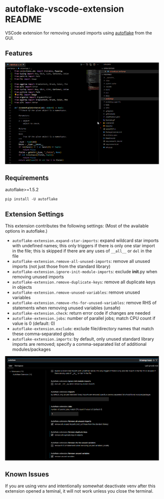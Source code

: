 # autoflake-vscode-extension README

VSCode extension for removing unused imports using [autoflake](https://github.com/PyCQA/autoflake) from the GUI.

## Features

![Example GIF](https://raw.githubusercontent.com/34j/autoflake-vscode-extension/main/Example.gif)

## Requirements

autoflake>=1.5.2

```shell
pip install -U autoflake
```

## Extension Settings

This extension contributes the following settings: (Most of the available options in autoflake.)

* `autoflake-extension.expand-star-imports`: expand wildcard star imports with undefined names; this only triggers if there is only one star import in the file; this is skipped if there are any uses of `__all__` or `del` in the file
* `autoflake-extension.remove-all-unused-imports`: remove all unused imports (not just those from the standard library)
* `autoflake-extension.ignore-init-module-imports`: exclude __init__.py when removing unused imports
* `autoflake-extension.remove-duplicate-keys`: remove all duplicate keys in objects
* `autoflake-extension.remove-unused-variables`: remove unused variables
* `autoflake-extension.remove-rhs-for-unused-variables`: remove RHS of statements when removing unused variables (unsafe)
* `autoflake-extension.check`: return error code if changes are needed
* `autoflake-extension.jobs`: number of parallel jobs; match CPU count if value is 0 (default: 0)
* `autoflake-extension.exclude`: exclude file/directory names that match these comma-separated globs
* `autoflake-extension.imports`: by default, only unused standard library imports are removed; specify a comma-separated list of additional modules/packages

![Settings](https://raw.githubusercontent.com/34j/autoflake-vscode-extension/main/Settings.png)

## Known Issues

If you are using venv and intentionally somewhat deactivate venv after this extension opened a teminal, it will not work unless you close the terminal.
